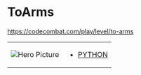 # ToArms 

https://codecombat.com/play/level/to-arms
<table>
<tr>
<td>

![Hero Picture](hero.png?raw=true "Hero Picture")

</td>
<td>
<ul>
<li>

[PYTHON](ToArms.py)

</li>
</td>
</tr>
<table>